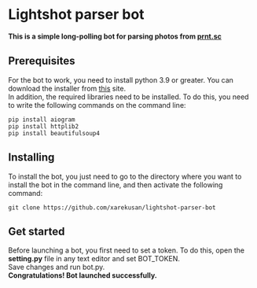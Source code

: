 # Lightshot parser bot
**This is a simple long-polling bot for parsing photos from [prnt.sc](https://prnt.sc)**
## Prerequisites
For the bot to work, you need to install python 3.9 or greater.
You can download the installer from [this](https://www.python.org/) site.  
In addition, the required libraries need to be installed. To do this, you need to write the following commands on the command line:
```
pip install aiogram
pip install httplib2
pip install beautifulsoup4
```
## Installing
To install the bot, you just need to go to the directory where you want to install the bot in the command line, and then activate the following command:
```
git clone https://github.com/xarekusan/lightshot-parser-bot
```
## Get started
Before launching a bot, you first need to set a token. To do this, open the __setting.py__ file in any text editor and set BOT_TOKEN.  
Save changes and run bot.py.  
**Congratulations! Bot launched successfully.**
